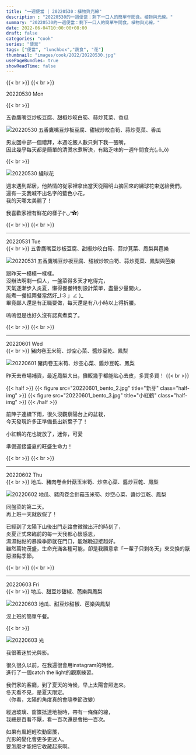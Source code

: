 ```yaml
---
title: "一週便當 | 20220530：植物與光線"
description : "20220530的一週便當：剩下一口人的簡單午間食。植物與光線。"
summary: "20220530的一週便當：剩下一口人的簡單午間食。植物與光線。"
date: 2022-06-04T10:00:00+08:00
draft: false
categories: "cook"
series: "便當"
tags: ["便當", "lunchbox","蔬食", "花"]
thumbnail: "images/cook/2022/20220530.jpg"
usePageBundles: true
showReadTime: false
---
```


{{< br >}}
{{< br >}}

<div class="border-item"><span>20220530 Mon</span></div>


{{< br >}}

五香鷹嘴豆炒板豆腐、甜椒炒皎白筍、蒜炒莧菜、香瓜

![20220530 五香鷹嘴豆炒板豆腐、甜椒炒皎白筍、蒜炒莧菜、香瓜](20220530_bento_1.jpg)

男友回中部一個禮拜，本週吃飯人數只剩下我一張嘴，
\
因此幾乎每天都是簡單的清燙水煮解決，有點乏味的一週午間食光(｡ŏ_ŏ)

{{< br >}}

![20220530 繡球花](20220530_bento_2.jpg)

週末遇到鄰居，他熱情的從家裡拿出當天從陽明山摘回來的繡球花束送給我們，
\
還有一支我喊不出名字的藍色小花，
\
我的天哪太美麗了！

我喜歡家裡有鮮花的樣子(❛◡❛✿)

{{< br >}}
{{< br >}}

---

<div class="border-item"><span>20220531 Tue</span></div>
{{< br >}}
五香鷹嘴豆炒板豆腐、甜椒炒皎白筍、蒜炒莧菜、鳳梨與芭樂

![20220531 五香鷹嘴豆炒板豆腐、甜椒炒皎白筍、蒜炒莧菜、鳳梨與芭樂](20220531_bento_1.jpg)

跟昨天一模模一樣樣。
\
沒辦法啊剩一個人，一盤菜得多天才吃得完，
\
天氣逐漸步入炎夏，懶得餐餐特別設計菜單，盡量少量開火，
\
能煮一餐抵兩餐當然好_(:3 」∠ )_
\
畢竟鄙人還是有正職要做，每天還是有八小時以上得折腰。

嗚嗚但是也好久沒有認真煮菜了。

{{< br >}}
{{< br >}}

---

<div class="border-item"><span>20220601 Wed</span></div>
{{< br >}}
豬肉卷玉米筍、炒空心菜、醬炒豆乾、鳳梨

![20220601 豬肉卷玉米筍、炒空心菜、醬炒豆乾、鳳梨](20220601_bento_1.jpg)

昨天去市場補貨，最近鳳梨大出，攤販幾乎都能貼心去皮，多買多買！
{{< br >}}

{{< half >}}
{{< figure src="20220601_bento_2.jpg" title="新芽" class="half-img" >}}
{{< figure src="20220601_bento_3.jpg" title="小紅鶴" class="half-img" >}}
{{< /half >}}

前陣子連續下雨，很久沒觀察陽台上的盆栽，
\
今天發現許多正準備長出新葉子了！

小紅鶴的花也綻放了，迷你，可愛

準備迎接盛夏的旺盛生命力！

{{< br >}}
{{< br >}}

---

<div class="border-item"><span>20220602 Thu</span></div>
{{< br >}}
地瓜、豬肉卷金針菇玉米筍、炒空心菜、醬炒豆乾、鳳梨

![20220602 地瓜、豬肉卷金針菇玉米筍、炒空心菜、醬炒豆乾、鳳梨](20220602_bento_1.jpg)

同盤菜的第二天。
\
再上班一天就放假了！

已經到了太陽下山後出門走路會微微出汗的時刻了，
\
炎夏正式來臨前的每一天我都心懷感恩，
\
濕濕黏黏的暴躁季節就在門口，能越晚迎接越好。
\
雖然萬物茂盛，生命充滿各種可能，卻是我願意拿「一輩子只剩冬天」來交換的厭惡濕黏季節。

{{< br >}}
{{< br >}}

---

<div class="border-item"><span>20220603 Fri</span></div>
{{< br >}}
地瓜、甜豆炒甜椒、芭樂與鳳梨

![20220603 地瓜、甜豆炒甜椒、芭樂與鳳梨](20220603_bento_1.jpg)

沒上班的簡單午餐。

{{< br >}}

![20220603 光](20220603_bento_2.jpg)

我很著迷於光與影。

很久很久以前，在我還很會用instagram的時候，
\
進行了一個catch the light的觀察練習。

我們家的客廳，到了夏天的時候，早上太陽會照進來。
\
冬天看不見，是夏天限定。
\
（你看，太陽的角度真的會隨季節改變）

經過玻璃、窗簾抵達地板時，帶有一條條的線，
\
我總是百看不厭，看一百次還是會拍一百次。

如果有風輕輕吹動窗簾，
\
光影的變化會更多更迷人。
\
要怎麼才能把它收藏起來啊。

